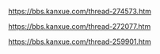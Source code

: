 https://bbs.kanxue.com/thread-274573.htm

https://bbs.kanxue.com/thread-272077.htm

https://bbs.kanxue.com/thread-259901.htm